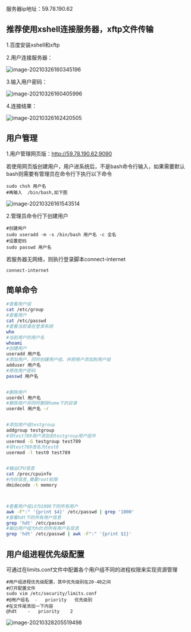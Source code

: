 

服务器ip地址：59.78.190.62



## 推荐使用xshell连接服务器，xftp文件传输

1.百度安装xshell和xftp

2.用户连接服务器：

![image-20210326160345196](C:\Users\18270\AppData\Roaming\Typora\typora-user-images\image-20210326160345196.png)

3.输入用户密码：

![image-20210326160405996](C:\Users\18270\AppData\Roaming\Typora\typora-user-images\image-20210326160405996.png)



4.连接结果：

![image-20210326162420505](C:\Users\18270\AppData\Roaming\Typora\typora-user-images\image-20210326162420505.png)



## 用户管理

1.用户管理网页版：http://59.78.190.62:9090

若使用网页版创建用户，用户进系统后，不是bash命令行输入，如果需要默认bash则需要有管理员在命令行下执行以下命令

```shell
sudo chsh 用户名
#再输入  /bin/bash,如下图
```

![image-20210326161543514](C:\Users\18270\AppData\Roaming\Typora\typora-user-images\image-20210326161543514.png)



2.管理员命令行下创建用户

```shell
#创建用户
sudo useradd -m -s /bin/bash 用户名 -c 全名
#设置密码
sudo passwd 用户名
```

若服务器无网络，则执行登录脚本connect-internet

```shell
connect-internet
```



## 简单命令

```sh
#查看用户组
cat /etc/group
#查看用户
cat /etc/passwd
#查看当前谁在登录系统
who
#当前用户的用户名
whoami
#创建用户
useradd 用户名
#添加用户，同时创建用户组，并把用户添加到用户组
adduser 用户名
#修改用户密码
passwd 用户名


#删除用户
userdel 用户名
#删除用户并同时删除home下的目录
userdel 用户名 -r


#添加用户组testgroup
addgroup testgroup
#将test789用户添加到testgroup用户组中
usermod -G testgroup test789
#将test789改名为test0
usermod -l test0 test789


#输出CPU信息
cat /proc/cpuinfo
#内存信息,需要root权限
dmidecode -t memory



#查看用户组id为1000下的所有用户
awk -F":" '{print $4}' /etc/passwd | grep '1000'
#查看hdt下的所有用户信息
grep 'hdt' /etc/passwd
#输出用户组为hdt的所有用户名信息
grep 'hdt' /etc/passwd | awk -F":" '{print $1}' 

```

## 用户组进程优先级配置

可通过在limits.conf文件中配置各个用户组不同的进程权限来实现资源管理

```shell
#用户组进程优先级配置，其中优先级别在20-40之间
#打开配置文件
sudo vim /etc/security/limits.conf
#@用户组名	-   priority   优先级别
#在文件尾添加一下内容
@hdt	-	priority	2
```





![image-20210328205519498](C:\Users\18270\AppData\Roaming\Typora\typora-user-images\image-20210328205519498.png)



